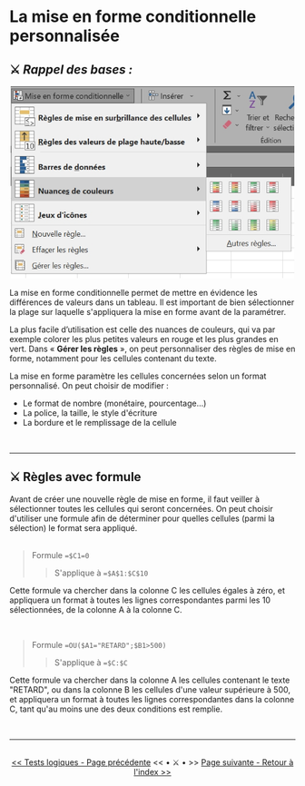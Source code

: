 <h1>La mise en forme conditionnelle personnalisée</h1>

<h2>⚔️ <i>Rappel des bases :</i></h2>

<center> <img width=500 src="images/mise_en_forme_conditionnelle.jpg" alt="Mise en forme conditionnelle" /> </center>

<p>La mise en forme conditionnelle permet de mettre en évidence les différences de valeurs dans un tableau. Il est important de bien sélectionner la plage sur laquelle s'appliquera la mise en forme avant de la paramétrer. </p>
<p>La plus facile d’utilisation est celle des nuances de couleurs, qui va par exemple colorer les plus petites valeurs en rouge et les plus grandes en vert. Dans « <b>Gérer les règles</b> », on peut personnaliser des règles de mise en forme, notamment pour les cellules contenant du texte. </p>
<p>La mise en forme paramètre les cellules concernées selon un format personnalisé. On peut choisir de modifier : </p>
<ul>
  <li>Le format de nombre (monétaire, pourcentage...)</li>
  <li>La police, la taille, le style d'écriture</li>
  <li>La bordure et le remplissage de la cellule</li>
</ul>

<br>
<hr />

<h2>⚔️ Règles avec formule</h2>

<p>Avant de créer une nouvelle règle de mise en forme, il faut veiller à sélectionner toutes les cellules qui seront concernées. On peut choisir d'utiliser une formule afin de déterminer pour quelles cellules (parmi la sélection) le format sera appliqué. <br>

<br>

<blockquote> Formule <code>=$C1=0</code> <br>
<blockquote>S'applique à <code>=$A$1:$C$10</code> </blockquote> </blockquote>
<p>Cette formule va chercher dans la colonne C les cellules égales à zéro, et appliquera un format à toutes les lignes correspondantes parmi les 10 sélectionnées, de la colonne A à la colonne C.</p>

<br>

<blockquote>Formule <code>=OU($A1="RETARD";$B1>500)</code> <br>
<blockquote>S'applique à <code>=$C:$C</code> </blockquote> </blockquote>
<p>Cette formule va chercher dans la colonne A les cellules contenant le texte "RETARD", ou dans la colonne B les cellules d'une valeur supérieure à 500, et appliquera un format à toutes les lignes correspondantes dans la colonne C, tant qu'au moins une des deux conditions est remplie.</p>


<br>
<hr/>
<br>

<center> <a href="options-avancees" target="self" title="Tests logiques"><< Tests logiques - Page précédente</a> << • ⚔️ • >> <a href="index" target="self" title="Index">Page suivante - Retour à l'index >></a> </center>
